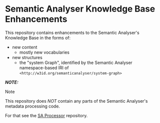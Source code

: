 # Semantic Analyser Knowledge Base Enhancements

This repository contains enhancements to the Semantic Analyser's Knowledge Base in the forms of:

* new content 
    * mostly new vocabularies
* new structures
    * the "system Graph", identified by the Semantic Analyser namespace-based IRI of `<http://w3id.org/semanticanalyser/system-graph>`

**_NOTE:_** 

> [!NOTE]  
> This repository does _NOT_ contain any parts of the Semantic Analyser's metadata processing code. 
> 
> For that see the [SA Processor]() repository.
